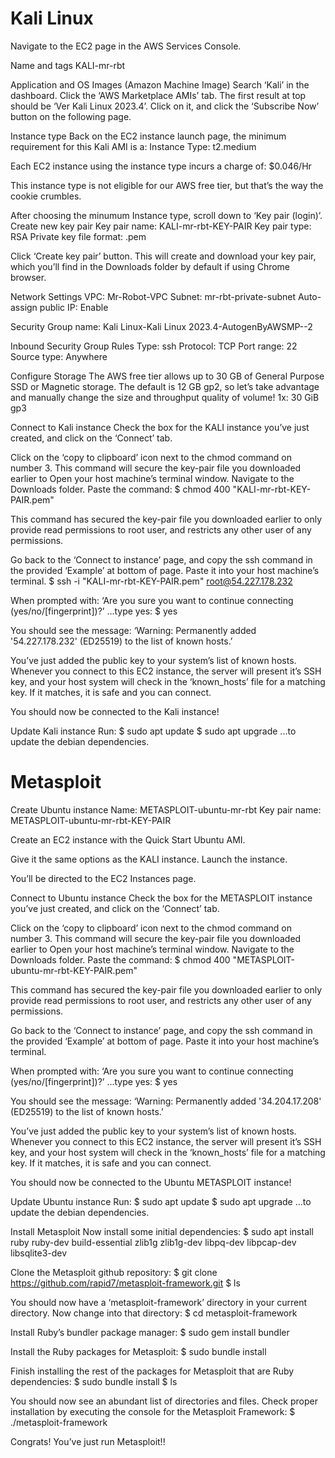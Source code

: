 # Kali Linux
Navigate to the EC2 page in the AWS Services Console.

Name and tags
KALI-mr-rbt

Application and OS Images (Amazon Machine Image) 
Search  ‘Kali’  in the dashboard.
Click the  ‘AWS Marketplace AMIs’  tab.
The first result at top should be  ‘Ver Kali Linux 2023.4’.
Click on it, and click the  ‘Subscribe Now’  button on the following page.

Instance type
Back on the EC2 instance launch page, the minimum requirement for this Kali AMI is a:
Instance Type:  t2.medium

Each EC2 instance using the instance type incurs a charge of:
$0.046/Hr

This instance type is not eligible for our AWS free tier, but that’s the way the cookie crumbles.

After choosing the minumum Instance type, scroll down to  ‘Key pair (login)’.
Create new key pair
Key pair name:  KALI-mr-rbt-KEY-PAIR
Key pair type:  RSA
Private key file format:  .pem

Click  ‘Create key pair’  button.
This will create and download your key pair, which you’ll find in the Downloads folder by default if using Chrome browser.

Network Settings
VPC:  Mr-Robot-VPC
Subnet:  mr-rbt-private-subnet
Auto-assign public IP:  Enable

Security Group name:
Kali Linux-Kali Linux 2023.4-AutogenByAWSMP--2

Inbound  Security Group Rules
Type:  ssh
Protocol:  TCP
Port range:  22
Source type:  Anywhere

Configure Storage
The AWS free tier allows up to 30 GB of General Purpose SSD or Magnetic storage. The default is 12 GB gp2, so let’s take advantage and manually change the size and throughput quality of volume!
1x:  30 GiB  gp3


Connect to Kali instance
Check the box for the KALI instance you’ve just created, and click on the  ‘Connect’  tab.

Click on the ‘copy to clipboard’ icon next to the chmod command on number 3.  This command will secure the key-pair file you downloaded earlier to 
Open your host machine’s terminal window.
Navigate to the Downloads folder.
Paste the command:
$  chmod 400 "KALI-mr-rbt-KEY-PAIR.pem"

This command has secured the key-pair file you downloaded earlier to only provide read permissions to root user, and restricts any other user of any permissions.

Go back to the  ‘Connect to instance’  page, and copy the ssh command in the provided ‘Example’ at bottom of page.
Paste it into your host machine’s terminal.
$  ssh -i "KALI-mr-rbt-KEY-PAIR.pem" root@54.227.178.232

When prompted with:
‘Are you sure you want to continue connecting (yes/no/[fingerprint])?’
...type yes:
$  yes

You should see the message:
‘Warning: Permanently added '54.227.178.232' (ED25519) to the list of known hosts.’

You’ve just added the public key to your system’s list of known hosts. Whenever you connect to this EC2 instance, the server will present it’s SSH key, and your host system will check in the  ‘known_hosts’  file for a matching key. If it matches, it is safe and you can connect.

You should now be connected to the Kali instance!

Update Kali instance
Run:
$  sudo apt update
$  sudo apt upgrade
...to update the debian dependencies.






# Metasploit

Create Ubuntu instance
Name:  METASPLOIT-ubuntu-mr-rbt
Key pair name:  METASPLOIT-ubuntu-mr-rbt-KEY-PAIR

Create an EC2 instance with the Quick Start Ubuntu AMI.

Give it the same options as the KALI instance.
Launch the instance.

You’ll be directed to the EC2 Instances page.

Connect to Ubuntu instance
Check the box for the METASPLOIT instance you’ve just created, and click on the  ‘Connect’  tab.

Click on the ‘copy to clipboard’ icon next to the chmod command on number 3.  This command will secure the key-pair file you downloaded earlier to 
Open your host machine’s terminal window.
Navigate to the Downloads folder.
Paste the command:
$  chmod 400 "METASPLOIT-ubuntu-mr-rbt-KEY-PAIR.pem"

This command has secured the key-pair file you downloaded earlier to only provide read permissions to root user, and restricts any other user of any permissions.

Go back to the  ‘Connect to instance’  page, and copy the ssh command in the provided ‘Example’ at bottom of page.
Paste it into your host machine’s terminal.

When prompted with:
‘Are you sure you want to continue connecting (yes/no/[fingerprint])?’
...type yes:
$  yes

You should see the message:
‘Warning: Permanently added '34.204.17.208' (ED25519) to the list of known hosts.’

You’ve just added the public key to your system’s list of known hosts. Whenever you connect to this EC2 instance, the server will present it’s SSH key, and your host system will check in the  ‘known_hosts’  file for a matching key. If it matches, it is safe and you can connect.

You should now be connected to the Ubuntu METASPLOIT instance!

Update Ubuntu instance
Run:
$  sudo apt update
$  sudo apt upgrade
...to update the debian dependencies.

Install Metasploit
Now install some initial dependencies:
$  sudo apt install ruby ruby-dev build-essential zlib1g zlib1g-dev libpq-dev libpcap-dev libsqlite3-dev

Clone the Metasploit github repository:
$  git clone https://github.com/rapid7/metasploit-framework.git
$  ls

You should now have a  ‘metasploit-framework’  directory in your current directory. Now change into that directory:
$  cd metasploit-framework

Install Ruby’s bundler package manager:
$  sudo gem install bundler

Install the Ruby packages for Metasploit:
$  sudo bundle install

Finish installing the rest of the packages for Metasploit that are Ruby dependencies:
$  sudo bundle install
$  ls

You should now see an abundant list of directories and files.
Check proper installation by executing the console for the Metasploit Framework:
$  ./metasploit-framework

Congrats! You’ve just run Metasploit!!